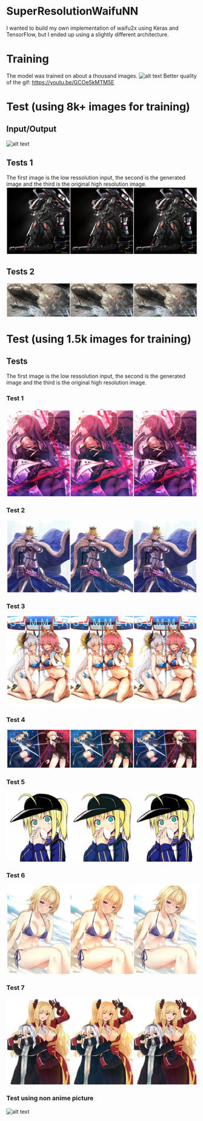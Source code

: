 # SuperResolutionWaifuNN
I wanted to build my own implementation of waifu2x using Keras and TensorFlow, but I ended up using a slightly different architecture.

# Training
The model was trained on about a thousand images.
![alt text](https://github.com/Exusai/SuperResolutionWaifuNN/blob/master/tests/SRNNTimelapse.gif?raw=true)
Better quality of the gif: https://youtu.be/GCOe5kMTM5E

# Test (using 8k+ images for training)
## Input/Output
![alt text](https://github.com/Exusai/SuperResolutionWaifuNN/blob/master/tests/BEFOREandAfterFin.png?raw=true)
## Tests 1
The first image is the low ressolution input, the second is the generated image and the third is the original high resolution image.
![alt text](https://github.com/Exusai/SuperResolutionWaifuNN/blob/master/tests/srwnnTest1.png?raw=true)
## Tests 2
![alt text](https://github.com/Exusai/SuperResolutionWaifuNN/blob/master/tests/srwnnTest2.png?raw=true)

# Test (using 1.5k images for training)
## Tests
The first image is the low ressolution input, the second is the generated image and the third is the original high resolution image.
### Test 1
![alt text](https://github.com/Exusai/SuperResolutionWaifuNN/blob/master/tests/BEFOREandAfter1.png?raw=true)
### Test 2
![alt text](https://github.com/Exusai/SuperResolutionWaifuNN/blob/master/tests/BEFOREandAfter2.png?raw=true)
### Test 3
![alt text](https://github.com/Exusai/SuperResolutionWaifuNN/blob/master/tests/BEFOREandAfter3.png?raw=true)
### Test 4
![alt text](https://github.com/Exusai/SuperResolutionWaifuNN/blob/master/tests/BEFOREandAfter4.png?raw=true)
### Test 5
![alt text](https://github.com/Exusai/SuperResolutionWaifuNN/blob/master/tests/BEFOREandAfter5.png?raw=true)
### Test 6
![alt text](https://github.com/Exusai/SuperResolutionWaifuNN/blob/master/tests/BEFOREandAfter6.png?raw=true)
### Test 7
![alt text](https://github.com/Exusai/SuperResolutionWaifuNN/blob/master/tests/BEFOREandAfter7.png?raw=true)
### Test using non anime picture
![alt text](https://github.com/Exusai/SuperResolutionWaifuNN/blob/master/tests/imagetest.png?raw=true)
